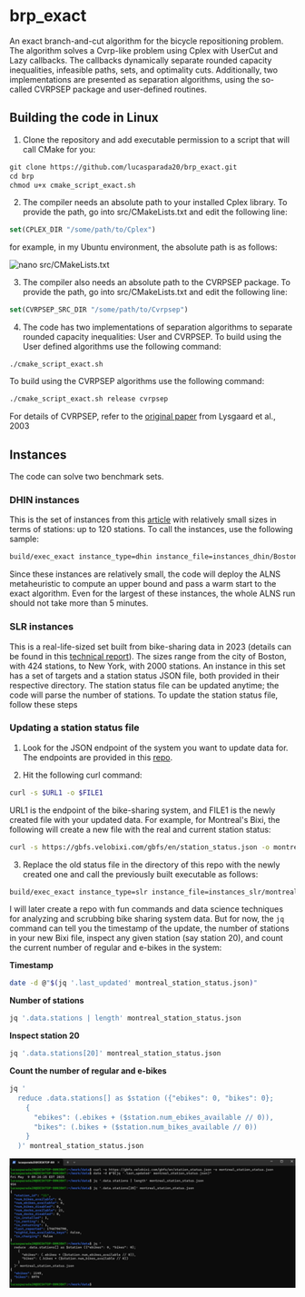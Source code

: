 # brp_exact
An exact branch-and-cut algorithm for the bicycle repositioning problem. The algorithm solves a Cvrp-like problem using Cplex with UserCut and Lazy callbacks. The callbacks dynamically separate rounded capacity inequalities, infeasible paths, sets, and optimality cuts. Additionally, two implementations are presented as separation algorithms, using the so-called CVRPSEP package and user-defined routines.

## Building the code in Linux

1. Clone the repository and add executable permission to a script that will call CMake for you:

```shell
git clone https://github.com/lucasparada20/brp_exact.git
cd brp
chmod u+x cmake_script_exact.sh
```
2. The compiler needs an absolute path to your installed Cplex library. To provide the path, go into src/CMakeLists.txt and edit the following line:

```cmake
set(CPLEX_DIR "/some/path/to/Cplex")
```

for example, in my Ubuntu environment, the absolute path is as follows:

![nano src/CMakeLists.txt](https://github.com/lucasparada20/sbrp_exact/blob/main/images/image.png)

3. The compiler also needs an absolute path to the CVRPSEP package. To provide the path, go into src/CMakeLists.txt and edit the following line:

```cmake
set(CVRPSEP_SRC_DIR "/some/path/to/Cvrpsep")
```

4. The code has two implementations of separation algorithms to separate rounded capacity inequalities: User and CVRPSEP. To build using the User defined algorithms use the following command:

```bash
./cmake_script_exact.sh
```

To build using the CVRPSEP algorithms use the following command:

```bash
./cmake_script_exact.sh release cvrpsep
```

For details of CVRPSEP, refer to the [original paper](https://link.springer.com/article/10.1007/s10107-003-0481-8) from Lysgaard et al., 2003

## Instances

The code can solve two benchmark sets. 

### DHIN instances

This is the set of instances from this [article](https://www.sciencedirect.com/science/article/pii/S0305048313001187) with relatively small sizes in terms of stations: up to 120 stations. To call the instances, use the following sample:

```bash
build/exec_exact instance_type=dhin instance_file=instances_dhin/Boston30.txt
```
Since these instances are relatively small, the code will deploy the ALNS metaheuristic to compute an upper bound and pass a warm start to the exact algorithm. Even for the largest of these instances, the whole ALNS run should not take more than 5 minutes. 

### SLR instances

This is a real-life-sized set built from bike-sharing data in 2023 (details can be found in this [technical report](https://www.cirrelt.ca/documentstravail/cirrelt-2025-02.pdf)). The sizes range from the city of Boston, with 424 stations, to New York, with 2000 stations. An instance in this set has a set of targets and a station status JSON file, both provided in their respective directory. The station status file can be updated anytime; the code will parse the number of stations. To update the station status file, follow these steps

### Updating a station status file

1. Look for the JSON endpoint of the system you want to update data for. The endpoints are provided in this [repo](https://github.com/MobilityData/gbfs/blob/master/systems.csv). 

2. Hit the following curl command:

```bash
curl -s $URL1 -o $FILE1
```

URL1 is the endpoint of the bike-sharing system, and FILE1 is the newly created file with your updated data. For example, for Montreal's Bixi, the following will create a new file with the real and current station status:

```bash
curl -s https://gbfs.velobixi.com/gbfs/en/station_status.json -o montreal_station_status.json
```

3. Replace the old status file in the directory of this repo with the newly created one and call the previously built executable as follows:

```bash
build/exec_exact instance_type=slr instance_file=instances_slr/montreal801.txt targets_file_name=instances_slr/targets/targets_montreal.txt initial_capacities_file_name=instances_slr/status/montreal_station_status.json delta=1
```

I will later create a repo with fun commands and data science techniques for analyzing and scrubbing bike sharing system data. But for now, the `jq` command can tell you the timestamp of the update, the number of stations in your new Bixi file, inspect any given station (say station 20), and count the current number of regular and e-bikes in the system:

**Timestamp**
```bash
date -d @"$(jq '.last_updated' montreal_station_status.json)"
```
**Number of stations**
```bash
jq '.data.stations | length' montreal_station_status.json
```
**Inspect station 20**
```bash
jq '.data.stations[20]' montreal_station_status.json
```
**Count the number of regular and e-bikes**
```bash
jq '
  reduce .data.stations[] as $station ({"ebikes": 0, "bikes": 0};
    {
      "ebikes": (.ebikes + ($station.num_ebikes_available // 0)),
      "bikes": (.bikes + ($station.num_bikes_available // 0))
    }
  )' montreal_station_status.json
```
![Bixi data](https://github.com/lucasparada20/brp_exact/blob/main/images/Bixi%20data.jpg)




